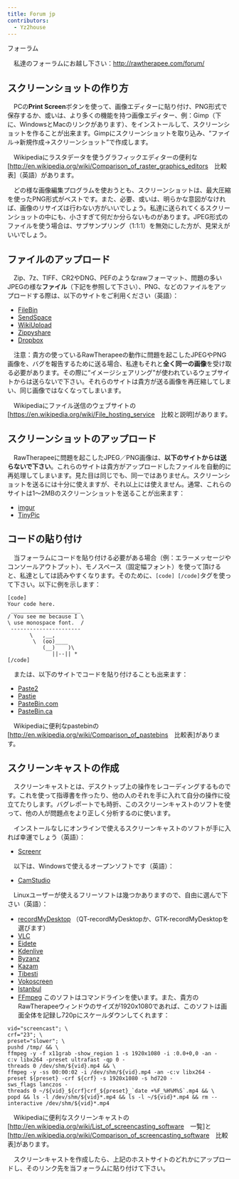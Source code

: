 ```yaml
---
title: Forum jp
contributors:
  - Yz2house
---
```


<div class="pagetitle">

フォーラム

</div>

　私達のフォーラムにお越し下さい：http://rawtherapee.com/forum/

## スクリーンショットの作り方

　PCの**Print
Screen**ボタンを使って、画像エディターに貼り付け、PNG形式で保存するか、或いは、より多くの機能を持つ画像エディター、例：Gimp（下に、WindowsとMacのリンクがあります）、をインストールして、スクリーンショットを作ることが出来ます。Gimpにスクリーンショットを取り込み、“ファイル→新規作成→スクリーンショット”で作成します。

　Wikipediaにラスタデータを使うグラフィックエディターの便利な\[<http://en.wikipedia.org/wiki/Comparison_of_raster_graphics_editors>　比較表\]（英語）があります。

　どの様な画像編集プログラムを使おうとも、スクリーンショットは、最大圧縮を使ったPNG形式がベストです。また、必要、或いは、明らかな意図がなければ、画像のリサイズは行わない方がいいでしょう。私達に送られてくるスクリーンショットの中にも、小さすぎて何だか分らないものがあります。JPEG形式のファイルを使う場合は、サブサンプリング（1:1:1）を無効にした方が、見栄えがいいでしょう。

## ファイルのアップロード

　Zip、7z、TIFF、CR2やDNG、PEFのようなrawフォーマット、問題の多いJPEGの様な**ファイル**（下記を参照して下さい）、PNG、などのファイルをアップロードする際は、以下のサイトをご利用ください（英語）：

- [FileBin](http://filebin.net/)
- [SendSpace](http://www.sendspace.com/)
- [WikiUpload](http://www.wikiupload.com/)
- [Zippyshare](http://www.zippyshare.com/sites/index_old.jsp)
- [Dropbox](https://www.dropbox.com/)

　注意：貴方の使っているRawTherapeeの動作に問題を起こしたJPEGやPNG画像を、バグを報告するために送る場合、私達もそれと**全く同一の画像**を受け取る必要があります。その際に“イメージシェアリング”が使われているウェブサイトからは送らないで下さい。それらのサイトは貴方が送る画像を再圧縮してしまい、同じ画像ではなくなってしまいます。

　Wikipediaにファイル送信のウェブサイトの\[<https://en.wikipedia.org/wiki/File_hosting_service>　比較と説明\]があります。

## スクリーンショットのアップロード

　RawTherapeeに問題を起こしたJPEG／PNG画像は、**以下のサイトからは送らないで下さい**。これらのサイトは貴方がアップロードしたファイルを自動的に再処理してしまいます。見た目は同じでも、同一ではありません。スクリーンショットを送るには十分に使えますが、それ以上には使えません。通常、これらのサイトは1～2MBのスクリーンショットを送ることが出来ます：

- [imgur](http://imgur.com/)
- [TinyPic](http://www.tinypic.com/)

## コードの貼り付け

　当フォーラムにコードを貼り付ける必要がある場合（例：エラーメッセージやコンソールアウトプット）、モノスペース（固定幅フォント）を使って頂けると、私達としては読みやすくなります。そのために、`[code] [/code]`タグを使って下さい。以下に例を示します：

`[code]`  
`Your code here.`  
` ______________________`  
`/ You see me because I \`  
`\ use monospace font.  /`  
` ----------------------`  
`       \   ,__,`  
`        \  (oo)____`  
`           (__)    )\`  
`              ||--|| *`  
`[/code]`

　または、以下のサイトでコードを貼り付けることも出来ます：

- [Paste2](http://paste2.org/)
- [Pastie](http://pastie.org/)
- [PasteBin.com](http://pastebin.com/)
- [PasteBin.ca](http://pastebin.ca/)

　Wikipediaに便利なpastebinの\[<http://en.wikipedia.org/wiki/Comparison_of_pastebins>　比較表\]があります。

## スクリーンキャストの作成

　スクリーンキャストとは、デスクトップ上の操作をレコーディングするものです。これを使って指導書を作ったり、他の人のそれを手に入れて自分の操作に役立てたりします。バグレポートでも時折、このスクリーンキャストのソフトを使って、他の人が問題点をより正しく分析するのに使います。

　インストールなしにオンラインで使えるスクリーンキャストのソフトが手に入れば幸運でしょう（英語）：

- [Screenr](http://www.screenr.com/)

　以下は、Windowsで使えるオープンソフトです（英語）：

- [CamStudio](http://camstudio.org/)

　Linuxユーザーが使えるフリーソフトは幾つかありますので、自由に選んで下さい（英語）：

- [recordMyDesktop](http://recordmydesktop.sourceforge.net/about.php)
  （QT-recordMyDesktopか、GTK-recordMyDesktopを選びます）
- [VLC](https://www.videolan.org/vlc/)
- [Eidete](https://launchpad.net/eidete)
- [Kdenlive](http://www.kdenlive.org/)
- [Byzanz](https://download.gnome.org/sources/byzanz/0.2/)
- [Kazam](https://launchpad.net/kazam)
- [Tibesti](https://launchpad.net/tibesti)
- [Vokoscreen](http://www.kohaupt-online.de/hp/)
- [Istanbul](https://wiki.gnome.org/Projects/Istanbul)
- [FFmpeg](http://www.ffmpeg.org/)
  このソフトはコマンドラインを使います。また、貴方のRawTherapeeウィンドウのサイズが1920x1080であれば、このソフトは画面全体を記録し720pにスケールダウンしてくれます：

`vid="screencast"; \`  
`crf="23"; \`  
`preset="slower"; \`  
`pushd /tmp/ && \`  
`ffmpeg -y -f x11grab -show_region 1 -s 1920x1080 -i :0.0+0,0 -an -c:v libx264 -preset ultrafast -qp 0 -threads 0 /dev/shm/${vid}.mp4 && \`  
`` ffmpeg -y -ss 00:00:02 -i /dev/shm/${vid}.mp4 -an -c:v libx264 -preset ${preset} -crf ${crf} -s 1920x1080 -s hd720 -sws_flags lanczos -threads 0 ~/${vid}_${crf}crf_${preset}_`date +%F_%H%M%S`.mp4 && \ ``  
`popd && ls -l /dev/shm/${vid}*.mp4 && ls -l ~/${vid}*.mp4 && rm --interactive /dev/shm/${vid}*.mp4`

　Wikipediaに便利なスクリーンキャストの\[<http://en.wikipedia.org/wiki/List_of_screencasting_software>　一覧\]と\[<http://en.wikipedia.org/wiki/Comparison_of_screencasting_software>　比較表\]があります。

　スクリーンキャストを作成したら、上記のホストサイトのどれかにアップロードし、そのリンク先を当フォーラムに貼り付けて下さい。
